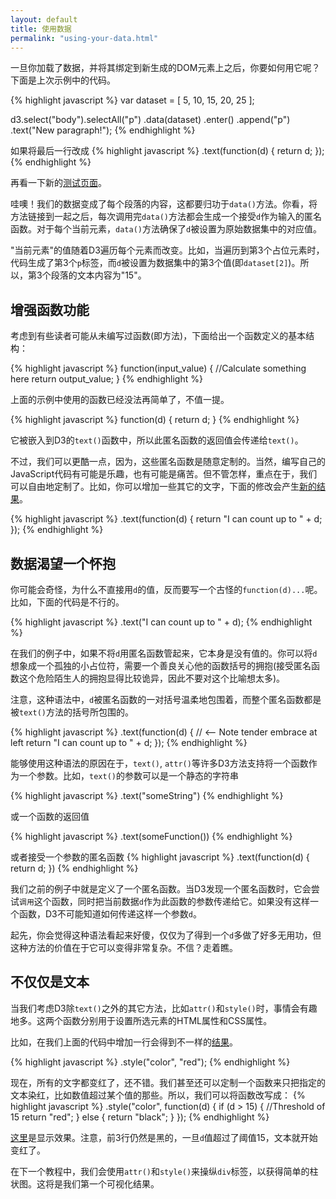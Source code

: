 ```yaml
---
layout: default
title: 使用数据
permalink: "using-your-data.html"
---
```



一旦你加载了数据，并将其绑定到新生成的DOM元素上之后，你要如何用它呢？下面是上次示例中的代码。

{% highlight javascript %}
var dataset = [ 5, 10, 15, 20, 25 ];

d3.select("body").selectAll("p")
    .data(dataset)
    .enter()
    .append("p")
    .text("New paragraph!");
{% endhighlight %}

如果将最后一行改成
{% highlight javascript %}
    .text(function(d) { return d; });
{% endhighlight %}

再看一下新的[测试页面](http://alignedleft.com/content/03-tutorials/01-d3/70-using-your-data/1.html)。

哇噢！我们的数据变成了每个段落的内容，这都要归功于`data()`方法。你看，将方法链接到一起之后，每次调用完`data()`方法都会生成一个接受`d`作为输入的匿名函数。对于每个当前元素，`data()`方法确保了`d`被设置为原始数据集中的对应值。

"当前元素"的值随着D3遍历每个元素而改变。比如，当遍历到第3个占位元素时，代码生成了第3个`p`标签，而`d`被设置为数据集中的第3个值(即`dataset[2]`)。所以，第3个段落的文本内容为"15"。

## 增强函数功能

考虑到有些读者可能从未编写过函数(即方法)，下面给出一个函数定义的基本结构：

{% highlight javascript %}
function(input_value) {
    //Calculate something here
    return output_value;
}
{% endhighlight %}

上面的示例中使用的函数已经没法再简单了，不值一提。

{% highlight javascript %}
function(d) {
    return d;
}
{% endhighlight %}

它被嵌入到D3的`text()`函数中，所以此匿名函数的返回值会传递给`text()`。

不过，我们可以更酷一点，因为，这些匿名函数是随意定制的。当然，编写自己的JavaScript代码有可能是乐趣，也有可能是痛苦。但不管怎样，重点在于，我们可以自由地定制了。比如，你可以增加一些其它的文字，下面的修改会产生[新的结果](http://alignedleft.com/content/03-tutorials/01-d3/70-using-your-data/2.html)。

{% highlight javascript %}
.text(function(d) {
    return "I can count up to " + d;
});
{% endhighlight %}


## 数据渴望一个怀抱

你可能会奇怪，为什么不直接用`d`的值，反而要写一个古怪的`function(d)...`呢。比如，下面的代码是不行的。

{% highlight javascript %}
.text("I can count up to " + d);
{% endhighlight %}

在我们的例子中，如果不将`d`用匿名函数管起来，它本身是没有值的。你可以将`d`想象成一个孤独的小占位符，需要一个善良关心他的函数括号的拥抱(接受匿名函数这个危险陌生人的拥抱显得比较诡异，因此不要对这个比喻想太多)。

注意，这种语法中，`d`被匿名函数的一对括号温柔地包围着，而整个匿名函数都是被`text()`方法的括号所包围的。

{% highlight javascript %}
.text(function(d) {  // <-- Note tender embrace at left
    return "I can count up to " + d;
});
{% endhighlight %}

能够使用这种语法的原因在于，`text()`, `attr()`等许多D3方法支持将一个函数作为一个参数。比如，`text()`的参数可以是一个静态的字符串

{% highlight javascript %}
.text("someString")
{% endhighlight %}

或一个函数的返回值

{% highlight javascript %}
.text(someFunction())
{% endhighlight %}

或者接受一个参数的匿名函数
{% highlight javascript %}
.text(function(d) {
	return d;
})
{% endhighlight %}

我们之前的例子中就是定义了一个匿名函数。当D3发现一个匿名函数时，它会尝试`调用`这个函数，同时把当前数据`d`作为此函数的参数传递给它。如果没有这样一个函数，D3不可能知道如何传递这样一个参数`d`。

起先，你会觉得这种语法看起来好傻，仅仅为了得到一个`d`多做了好多无用功，但这种方法的价值在于它可以变得非常复杂。不信？走着瞧。

## 不仅仅是文本
当我们考虑D3除`text()`之外的其它方法，比如`attr()`和`style()`时，事情会有趣地多。这两个函数分别用于设置所选元素的HTML属性和CSS属性。

比如，在我们上面的代码中增加一行会得到不一样的[结果](http://alignedleft.com/content/03-tutorials/01-d3/70-using-your-data/3.html)。

{% highlight javascript %}
.style("color", "red");
{% endhighlight %}

现在，所有的文字都变红了，还不错。我们甚至还可以定制一个函数来只把指定的文本染红，比如数值超过某个值的那些。所以，我们可以将函数改写成：
{% highlight javascript %}
.style("color", function(d) {
    if (d > 15) {   //Threshold of 15
        return "red";
    } else {
        return "black";
    }
});
{% endhighlight %}

[这里](http://alignedleft.com/content/03-tutorials/01-d3/70-using-your-data/4.html)是显示效果。注意，前3行仍然是黑的，一旦`d`值超过了阈值15，文本就开始变红了。

在下一个教程中，我们会使用`attr()`和`style()`来操纵`div`标签，以获得简单的柱状图。这将是我们第一个可视化结果。



